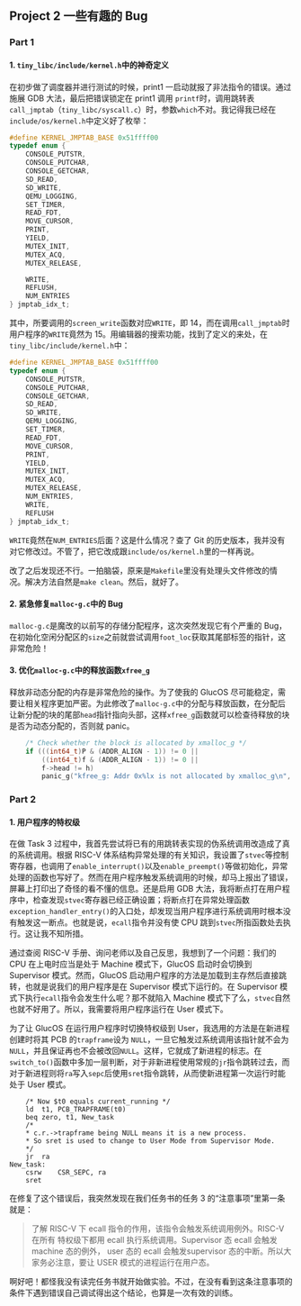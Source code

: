## Project 2 一些有趣的 Bug

### Part 1

#### 1. `tiny_libc/include/kernel.h`中的神奇定义

  在初步做了调度器并进行测试的时候，print1 一启动就报了非法指令的错误。通过施展 GDB 大法，最后把错误锁定在 print1 调用 `printf`时，调用跳转表`call_jmptab`（`tiny_libc/syscall.c`）时，参数`which`不对。我记得我已经在`include/os/kernel.h`中定义好了枚举：

```c
#define KERNEL_JMPTAB_BASE 0x51ffff00
typedef enum {
    CONSOLE_PUTSTR,
    CONSOLE_PUTCHAR,
    CONSOLE_GETCHAR,
    SD_READ,
    SD_WRITE,
    QEMU_LOGGING,
    SET_TIMER,
    READ_FDT,
    MOVE_CURSOR,
    PRINT,
    YIELD,
    MUTEX_INIT,
    MUTEX_ACQ,
    MUTEX_RELEASE,

    WRITE,
    REFLUSH,
    NUM_ENTRIES
} jmptab_idx_t;
```

  其中，所要调用的`screen_write`函数对应`WRITE`，即 14，而在调用`call_jmptab`时用户程序的`WRITE`竟然为 15。用编辑器的搜索功能，找到了定义的来处，在`tiny_libc/include/kernel.h`中：

```c
#define KERNEL_JMPTAB_BASE 0x51ffff00
typedef enum {
    CONSOLE_PUTSTR,
    CONSOLE_PUTCHAR,
    CONSOLE_GETCHAR,
    SD_READ,
    SD_WRITE,
    QEMU_LOGGING,
    SET_TIMER,
    READ_FDT,
    MOVE_CURSOR,
    PRINT,
    YIELD,
    MUTEX_INIT,
    MUTEX_ACQ,
    MUTEX_RELEASE,
    NUM_ENTRIES,
    WRITE,
    REFLUSH
} jmptab_idx_t;
```

  `WRITE`竟然在`NUM_ENTRIES`后面？这是什么情况？查了 Git 的历史版本，我并没有对它修改过。不管了，把它改成跟`include/os/kernel.h`里的一样再说。

  改了之后发现还不行。一拍脑袋，原来是`Makefile`里没有处理头文件修改的情况。解决方法自然是`make clean`。然后，就好了。

#### 2. 紧急修复`malloc-g.c`中的 Bug

  `malloc-g.c`是魔改的以前写的存储分配程序，这次突然发现它有个严重的 Bug，在初始化空闲分配区的`size`之前就尝试调用`foot_loc`获取其尾部标签的指针，这非常危险！

#### 3. 优化`malloc-g.c`中的释放函数`xfree_g`

  释放非动态分配的内存是非常危险的操作。为了使我的 GlucOS 尽可能稳定，需要让相关程序更加严密。为此修改了`malloc-g.c`中的分配与释放函数，在分配后让新分配的块的尾部`head`指针指向头部，这样`xfree_g`函数就可以检查待释放的块是否为动态分配的，否则就 panic。

```c
    /* Check whether the block is allocated by xmalloc_g */
    if (((int64_t)P & (ADDR_ALIGN - 1)) != 0 ||
        ((int64_t)f & (ADDR_ALIGN - 1)) != 0 ||
        f->head != h)
        panic_g("kfree_g: Addr 0x%lx is not allocated by xmalloc_g\n", (int64_t)P);
```

### Part 2

#### 1. 用户程序的特权级

  在做 Task 3 过程中，我首先尝试将已有的用跳转表实现的伪系统调用改造成了真的系统调用。根据 RISC-V 体系结构异常处理的有关知识，我设置了`stvec`等控制寄存器，也调用了`enable_interrupt()`以及`enable_preempt()`等做初始化，异常处理的函数也写好了。然而在用户程序触发系统调用的时候，却马上报出了错误，屏幕上打印出了奇怪的看不懂的信息。还是启用 GDB 大法，我将断点打在用户程序中，检查发现`stvec`寄存器已经正确设置；将断点打在异常处理函数`exception_handler_entry()`的入口处，却发现当用户程序进行系统调用时根本没有触发这一断点。也就是说，`ecall`指令并没有使 CPU 跳到`stvec`所指函数处去执行。这让我不知所措。

  通过查阅 RISC-V 手册、询问老师以及自己反思，我想到了一个问题：我们的 CPU 在上电时应当是处于 Machine 模式下，GlucOS 启动时会切换到 Supervisor 模式。然而，GlucOS 启动用户程序的方法是加载到主存然后直接跳转，也就是说我们的用户程序是在 Supervisor 模式下运行的。在 Supervisor 模式下执行`ecall`指令会发生什么呢？那不就陷入 Machine 模式下了么，`stvec`自然也就不好用了。所以，我需要将用户程序运行在 User 模式下。

  为了让 GlucOS 在运行用户程序时切换特权级到 User，我选用的方法是在新进程创建时将其 PCB 的`trapframe`设为 `NULL`，一旦它触发过系统调用该指针就不会为`NULL`，并且保证再也不会被改回`NULL`。这样，它就成了新进程的标志。在`switch_to()`函数中多加一层判断，对于非新进程使用常规的`jr`指令跳转过去，而对于新进程则将`ra`写入`sepc`后使用`sret`指令跳转，从而使新进程第一次运行时能处于 User 模式。

```assembly
    /* Now $t0 equals current_running */
    ld	t1, PCB_TRAPFRAME(t0)
    beq	zero, t1, New_task
    /*
    * c.r.->trapframe being NULL means it is a new process.
    * So sret is used to change to User Mode from Supervisor Mode.
    */
    jr	ra
New_task:
    csrw	CSR_SEPC, ra
    sret
```

  在修复了这个错误后，我突然发现在我们任务书的任务 3 的“注意事项”里第一条就是：

>   了解 RISC-V 下 ecall 指令的作用，该指令会触发系统调用例外。RISC-V 在所有 特权级下都用 ecall 执行系统调用。Supervisor 态 ecall 会触发 machine 态的例外， user 态的 ecall 会触发supervisor 态的中断。所以大家务必注意，要让 USER 模式的进程运行在用户态。

  啊好吧！都怪我没有读完任务书就开始做实验。不过，在没有看到这条注意事项的条件下遇到错误自己调试得出这个结论，也算是一次有效的训练。



